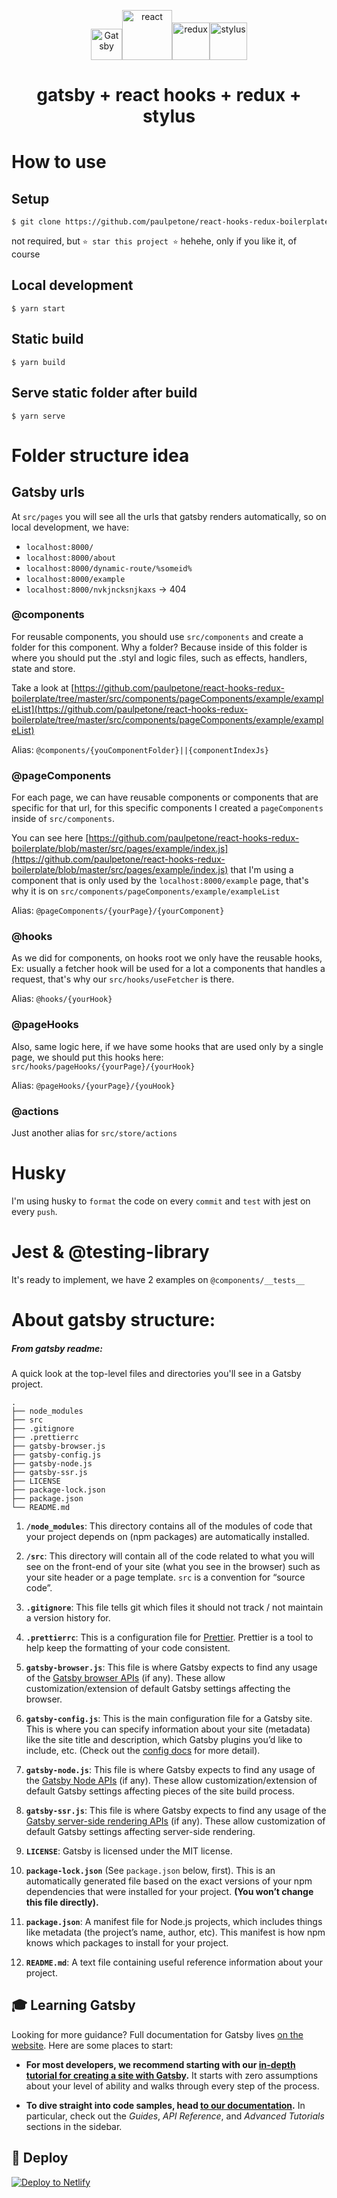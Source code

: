 <p align="center">
<img alt="Gatsby" src="https://www.gatsbyjs.org/monogram.svg" width="50" /><img alt="react" src="https://upload.wikimedia.org/wikipedia/commons/thumb/a/a7/React-icon.svg/1200px-React-icon.svg.png" width="80" /><img alt="redux" src="https://res.cloudinary.com/practicaldev/image/fetch/s--heipuOTP--/c_limit%2Cf_auto%2Cfl_progressive%2Cq_auto%2Cw_880/https://redux.js.org/img/redux.svg" width="60" /><img alt="stylus" src="https://cdn.freebiesupply.com/logos/large/2x/stylus-logo-png-transparent.png" width="60" />
</p>
<h1 align="center">
  gatsby + react hooks + redux + stylus
</h1>

# How to use

## Setup

```sh
$ git clone https://github.com/paulpetone/react-hooks-redux-boilerplate.git && cd react-hooks-redux-boilerplate && yarn
```

not required, but
`⭐ star this project ⭐`
hehehe, only if you like it, of course

## Local development

`$ yarn start`

## Static build

`$ yarn build`

## Serve static folder after build

`$ yarn serve`

# Folder structure idea

## Gatsby urls

At `src/pages` you will see all the urls that gatsby renders automatically, so on local development, we have:
- `localhost:8000/`
- `localhost:8000/about`
- `localhost:8000/dynamic-route/%someid%`
- `localhost:8000/example`
- `localhost:8000/nvkjncksnjkaxs` -> 404

### @components

For reusable components, you should use `src/components` and create a folder for this component. Why a folder? Because inside of this folder is where you should put the .styl and logic files, such as effects, handlers, state and store.

Take a look at [https://github.com/paulpetone/react-hooks-redux-boilerplate/tree/master/src/components/pageComponents/example/exampleList](https://github.com/paulpetone/react-hooks-redux-boilerplate/tree/master/src/components/pageComponents/example/exampleList)

Alias: `@components/{youComponentFolder}||{componentIndexJs}`

### @pageComponents

For each page, we can have reusable components or components that are specific for that url, for this specific components I created a `pageComponents` inside of `src/components`.

You can see here [https://github.com/paulpetone/react-hooks-redux-boilerplate/blob/master/src/pages/example/index.js](https://github.com/paulpetone/react-hooks-redux-boilerplate/blob/master/src/pages/example/index.js) that I'm using a component that is only used by the `localhost:8000/example` page, that's why it is on `src/components/pageComponents/example/exampleList`

Alias: `@pageComponents/{yourPage}/{yourComponent}`

### @hooks

As we did for components, on hooks root we only have the reusable hooks, Ex: usually a fetcher hook will be used for a lot a components that handles a request, that's why our `src/hooks/useFetcher` is there.

Alias: `@hooks/{yourHook}`

### @pageHooks

Also, same logic here, if we have some hooks that are used only by a single page, we should put this hooks here: `src/hooks/pageHooks/{yourPage}/{yourHook}`

Alias: `@pageHooks/{yourPage}/{youHook}`

### @actions

Just another alias for `src/store/actions`

# Husky

I'm using husky to `format` the code on every `commit` and `test` with jest on every `push`.

# Jest & @testing-library

It's ready to implement, we have 2 examples on `@components/__tests__`

# About gatsby structure:

##### From gatsby readme:

A quick look at the top-level files and directories you'll see in a Gatsby project.

    .
    ├── node_modules
    ├── src
    ├── .gitignore
    ├── .prettierrc
    ├── gatsby-browser.js
    ├── gatsby-config.js
    ├── gatsby-node.js
    ├── gatsby-ssr.js
    ├── LICENSE
    ├── package-lock.json
    ├── package.json
    └── README.md

1.  **`/node_modules`**: This directory contains all of the modules of code that your project depends on (npm packages) are automatically installed.

2.  **`/src`**: This directory will contain all of the code related to what you will see on the front-end of your site (what you see in the browser) such as your site header or a page template. `src` is a convention for “source code”.

3.  **`.gitignore`**: This file tells git which files it should not track / not maintain a version history for.

4.  **`.prettierrc`**: This is a configuration file for [Prettier](https://prettier.io/). Prettier is a tool to help keep the formatting of your code consistent.

5.  **`gatsby-browser.js`**: This file is where Gatsby expects to find any usage of the [Gatsby browser APIs](https://www.gatsbyjs.org/docs/browser-apis/) (if any). These allow customization/extension of default Gatsby settings affecting the browser.

6.  **`gatsby-config.js`**: This is the main configuration file for a Gatsby site. This is where you can specify information about your site (metadata) like the site title and description, which Gatsby plugins you’d like to include, etc. (Check out the [config docs](https://www.gatsbyjs.org/docs/gatsby-config/) for more detail).

7.  **`gatsby-node.js`**: This file is where Gatsby expects to find any usage of the [Gatsby Node APIs](https://www.gatsbyjs.org/docs/node-apis/) (if any). These allow customization/extension of default Gatsby settings affecting pieces of the site build process.

8.  **`gatsby-ssr.js`**: This file is where Gatsby expects to find any usage of the [Gatsby server-side rendering APIs](https://www.gatsbyjs.org/docs/ssr-apis/) (if any). These allow customization of default Gatsby settings affecting server-side rendering.

9.  **`LICENSE`**: Gatsby is licensed under the MIT license.

10. **`package-lock.json`** (See `package.json` below, first). This is an automatically generated file based on the exact versions of your npm dependencies that were installed for your project. **(You won’t change this file directly).**

11. **`package.json`**: A manifest file for Node.js projects, which includes things like metadata (the project’s name, author, etc). This manifest is how npm knows which packages to install for your project.

12. **`README.md`**: A text file containing useful reference information about your project.

## 🎓 Learning Gatsby

Looking for more guidance? Full documentation for Gatsby lives [on the website](https://www.gatsbyjs.org/). Here are some places to start:

- **For most developers, we recommend starting with our [in-depth tutorial for creating a site with Gatsby](https://www.gatsbyjs.org/tutorial/).** It starts with zero assumptions about your level of ability and walks through every step of the process.

- **To dive straight into code samples, head [to our documentation](https://www.gatsbyjs.org/docs/).** In particular, check out the _Guides_, _API Reference_, and _Advanced Tutorials_ sections in the sidebar.

## 💫 Deploy

[![Deploy to Netlify](https://www.netlify.com/img/deploy/button.svg)](https://app.netlify.com/start/deploy?repository=https://github.com/gatsbyjs/gatsby-starter-default)
